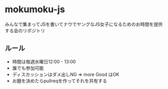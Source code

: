 # mokumoku-js

みんなで集まってJSを書いてナウでヤングなJS女子になるためのお時間を提供する会のリポジトリ

## ルール

* 時間は毎週水曜日12:00 - 13:00
* 誰でも参加可能
* ディスカッションはダメ出しNG => more Good はOK
* お題を決めたらpullreqを作ってそれを共有する

